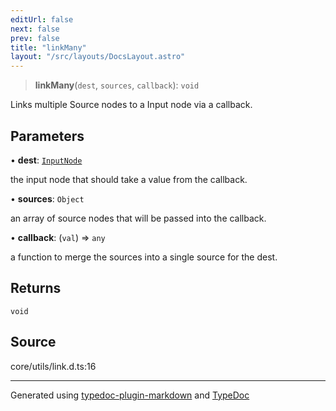 ```yaml
---
editUrl: false
next: false
prev: false
title: "linkMany"
layout: "/src/layouts/DocsLayout.astro"
---
```


> **linkMany**(`dest`, `sources`, `callback`): `void`

Links multiple Source nodes to a Input node via a callback.

## Parameters

• **dest**: [`InputNode`](/api/classes/inputnode/)

the input node that should take a value from the callback.

• **sources**: `Object`

an array of source nodes that will be passed into the callback.

• **callback**: (`val`) => `any`

a function to merge the sources into a single source for the dest.

## Returns

`void`

## Source

core/utils/link.d.ts:16

***

Generated using [typedoc-plugin-markdown](https://www.npmjs.com/package/typedoc-plugin-markdown) and [TypeDoc](https://typedoc.org/)
